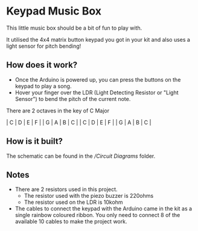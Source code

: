 # Keypad Music Box

This little music box should be a bit of fun to play with.

It utilised the 4x4 matrix button keypad you got in your kit and also uses a light sensor for pitch bending!

## How does it work?

* Once the Arduino is powered up, you can press the buttons on the keypad to play a song.
* Hover your finger over the LDR (Light Detecting Resistor or "Light Sensor") to bend the pitch of the current note.

There are 2 octaves in the key of C Major

| C | D | E | F |
| G | A | B | C |
| C | D | E | F |
| G | A | B | C |

## How is it built?
The schematic can be found in the _/Circuit Diagrams_ folder.

## Notes
* There are 2 resistors used in this project.
    * The resistor used with the piezo buzzer is 220ohms
    * The resistor used on the LDR is 10kohm
* The cables to connect the keypad with the Arduino came in the kit as a single rainbow coloured ribbon. You only need to connect 8 of the available 10 cables to make the project work.
